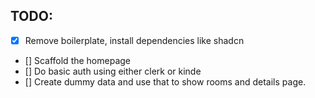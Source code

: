 ## TODO:

- [x] Remove boilerplate, install dependencies like shadcn
- [] Scaffold the homepage
- [] Do basic auth using either clerk or kinde
- [] Create dummy data and use that to show rooms and details page.